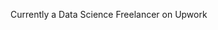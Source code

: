 Currently a Data Science Freelancer on Upwork 

<!---
AbdelM1djid/AbdelM1djid is a ✨ special ✨ repository because its `README.md` (this file) appears on your GitHub profile.
You can click the Preview link to take a look at your changes.
--->
